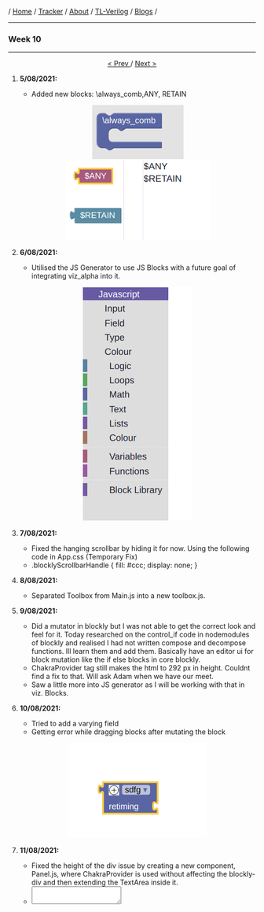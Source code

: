 / [Home](/index) / [Tracker](/gsoc-2021) / [About](pages/gsoc/about) / [TL-Verilog](pages/gsoc/TLV) / [Blogs](pages/blogs/gsoc-final-blog) /

---

### Week 10

---
<div align = "center">
    <a align = "left" href = "./wk9.md"> < Prev </a> 
      /
    <a  href = "./wk11.md"> Next > </a>  
  </div>

1. **5/08/2021:** 
   * Added new blocks: \always_comb,ANY, RETAIN
   <p align="center">     
    <img src="../../images/tracker/image50.png"> 
    <img src="../../images/tracker/image38.png"> 
   </p>
   
2. **6/08/2021:**
   * Utilised the JS Generator to use JS Blocks with a future goal of integrating viz_alpha into it.
   <p align="center">     
    <img src="../../images/tracker/image12.png"> 
   </p>

3. **7/08/2021:**
   * Fixed the hanging scrollbar by hiding it for now. Using the following code in App.css (Temporary Fix)
   * .blocklyScrollbarHandle {
                               fill: #ccc;
                               display: none;
                            }

4. **8/08/2021:**
   * Separated Toolbox from Main.js into a new toolbox.js.
   
5. **9/08/2021:**
   * Did a mutator in blockly but I was not able to get the correct look and feel for it. Today researched on the control_if code in nodemodules of blockly and realised I had not written compose and decompose functions. Ill learn them and add them. Basically have an editor ui for block mutation like the if else blocks in core blockly.
   * ChakraProvider tag still makes the html to 292 px in height. Couldnt find a fix to that. Will ask Adam when we have our meet.
   * Saw a little more into JS generator as I will be working with that in viz. Blocks.

   
6. **10/08/2021:**
   * Tried to add a varying field
   * Getting error while dragging blocks after mutating the block
   <p align="center">     
    <img src="../../images/tracker/image5.png"> 
   </p>

   
7. **11/08/2021:**
   * Fixed the height of the div issue by creating a new component, Panel.js, where ChakraProvider is used without affecting the blockly-div and then extending the TextArea inside it.
   *  <Textarea
        id="textarea" w="95%" h ="700px" variant="outline" value={value} size="bg" onChange={manualtext} />


   
